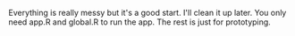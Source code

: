 Everything is really messy but it's a good start. I'll clean it up later.
You only need app.R and global.R to run the app. The rest is just for prototyping.